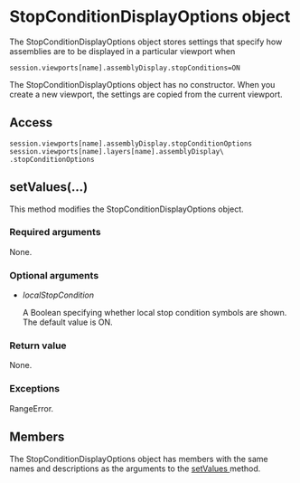# StopConditionDisplayOptions object

The StopConditionDisplayOptions object stores settings that specify how assemblies are to be displayed in a particular viewport when

```
session.viewports[name].assemblyDisplay.stopConditions=ON
```

The StopConditionDisplayOptions object has no constructor. When you create a new viewport, the settings are copied from the current viewport.

## Access

```
session.viewports[name].assemblyDisplay.stopConditionOptions
session.viewports[name].layers[name].assemblyDisplay\
.stopConditionOptions
```

## setValues(...)



This method modifies the StopConditionDisplayOptions object.



### Required arguments

None.

### Optional arguments

- *localStopCondition*

  A Boolean specifying whether local stop condition symbols are shown. The default value is ON.

### Return value

None.

### Exceptions

RangeError.



## Members

The StopConditionDisplayOptions object has members with the same names and descriptions as the arguments to the [setValues ](https://help.3ds.com/2022/english/DSSIMULIA_Established/SIMACAEKERRefMap/simaker-c-stopconditiondisplayoptionspyc.htm?ContextScope=all#simaker-stopconditiondisplayoptionssetvaluespyc)method.